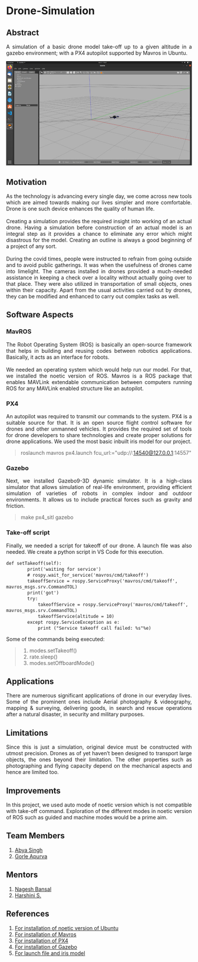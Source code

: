 # Drone-Simulation
## Abstract

<p align="justify">A simulation of a basic drone model take-off up to a given altitude in a gazebo environment; with a PX4 autopilot supported by Mavros in Ubuntu.</p>

<p align="center">
  <img src="https://github.com/abyasingh/Drone-Simulation/blob/main/Images%20and%20Videos/Images/Simultion.png" />
</p>

## Motivation

<p align="justify">As the technology is advancing every single day, we come across new tools which are aimed towards making our lives simpler and more comfortable. Drone is one such device enhances the quality of human life.<br><br>Creating a simulation provides the required insight into working of an actual drone. Having a simulation before construction of an actual model is an integral step as it provides a chance to eliminate any error which might disastrous for the model. Creating an outline is always a good beginning of a project of any sort.<br><br>During the covid times, people were instructed to refrain from going outside and to avoid public gatherings. It was when the usefulness of drones came into limelight. The cameras installed in drones provided a much-needed assistance in keeping a check over a locality without actually going over to that place. They were also utilized in transportation of small objects, ones within their capacity. Apart from the usual activities carried out by drones, they can be modified and enhanced to carry out complex tasks as well.</p>

## Software Aspects

### MavROS

<p align="justify">The Robot Operating System (ROS) is basically an open-source framework that helps in building and reusing codes between robotics applications. Basically, it acts as an interface for robots.<br><br>We needed an operating system which would help run our model. For that, we installed the noetic version of ROS. Mavros is a ROS package that enables MAVLink extendable communication between computers running ROS for any MAVLink enabled structure like an autopilot.</p>

### PX4

<p align="justify">An autopilot was required to transmit our commands to the system. PX4 is a suitable source for that. It is an open source flight control software for drones and other unmanned vehicles. It provides the required set of tools for drone developers to share technologies and create proper solutions for drone applications. We used the most basic inbuilt iris model for our project.

> roslaunch mavros px4.launch fcu_url:="udp://:14540@127.0.0.1:14557"
</p>

### Gazebo

<p align="justify">Next, we installed Gazebo9-3D dynamic simulator. It is a high-class simulator that allows simulation of real-life environment, providing efficient simulation of varieties of robots in complex indoor and outdoor environments. It allows us to include practical forces such as gravity and friction.

> make px4_sitl gazebo
</p>

### Take-off script

<p align="justify">Finally, we needed a script for takeoff of our drone. A launch file was also needed. We create a python script in VS Code for this execution.

```
def setTakeoff(self):
        print('waiting for service')
        # rospy.wait_for_service('mavros/cmd/takeoff')
        takeoffService = rospy.ServiceProxy('mavros/cmd/takeoff', mavros_msgs.srv.CommandTOL)
        print('got')
        try:
            takeoffService = rospy.ServiceProxy('mavros/cmd/takeoff', mavros_msgs.srv.CommandTOL)
            takeoffService(altitude = 10)
        except rospy.ServiceException as e:
            print ("Service takeoff call failed: %s"%e)

```

Some of the commands being executed:

> 1. modes.setTakeoff()
> 2. rate.sleep()
> 3. modes.setOffboardMode()

</p>

## Applications

<p align="justify">There are numerous significant applications of drone in our everyday lives. Some of the prominent ones include Aerial photography & videography, mapping & surveying, delivering goods, in search and rescue operations after a natural disaster, in security and military purposes.</p>

## Limitations

<p align="justify">Since this is just a simulation, original device must be constructed with utmost precision. Drones as of yet haven’t been designed to transport large objects, the ones beyond their limitation. The other properties such as photographing and flying capacity depend on the mechanical aspects and hence are limited too.</p>

## Improvements

<p align="justify">In this project, we used auto mode of noetic version which is not compatible with take-off command. Exploration of the different modes in noetic version of ROS such as guided and machine modes would be a prime aim. </p>

## Team Members

1. [Abya Singh](https://github.com/abyasingh)
2. [Gorle Apurva](https://github.com/apurvaa_2507)

## Mentors

1. [Nagesh Bansal](https://github.com/Nageshbansal)
2. [Harshini S.](https://github.com/Harshini-festus)

## References

1. [For installation of noetic version of Ubuntu](http://wiki.ros.org/noetic/Installation/Ubuntu)
2. [For installation of Mavros](https://github.com/immersive-command-system/drone-mavros)
3. [For installation of PX4](https://github.com/PX4/PX4-SITL_gazebo>)
4. [For installation of Gazebo](https://dev.px4.io/v1.10_noredirect/en/simulation/gazebo.html)
5. [For launch file and iris model](https://docs.google.com/document/d/1re3MQy0Hwsjt1Ko96EiTB5wvbq_4QYZSZKgVmZGWsmg/edit)